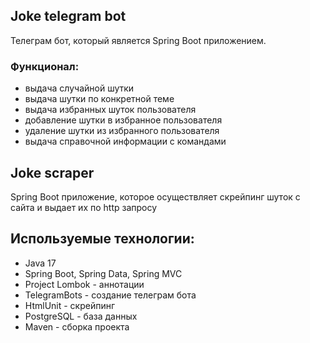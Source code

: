 ## **Joke telegram bot**

Телеграм бот, который является Spring Boot приложением.

### Функционал:

- выдача случайной шутки
- выдача шутки по конкретной теме
- выдача избранных шуток пользователя
- добавление шутки в избранное пользователя
- удаление шутки из избранного пользователя
- выдача справочной информации с командами

## **Joke scraper**

Spring Boot приложение, которое осуществляет скрейпинг шуток с сайта и выдает их по http запросу

## Используемые технологии:

* Java 17
* Spring Boot, Spring Data, Spring MVC
* Project Lombok - аннотации
* TelegramBots - создание телеграм бота
* HtmlUnit - скрейпинг
* PostgreSQL - база данных
* Maven - сборка проекта

